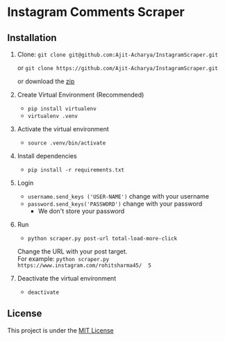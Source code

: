 # Instagram Comments Scraper


## Installation
1. Clone:
   `git clone git@github.com:Ajit-Acharya/InstagramScraper.git`

    or `git clone https://github.com/Ajit-Acharya/InstagramScraper.git`
    
    or download the [zip](https://github.com/Ajit-Acharya/InstagramScraper/archive/master.zip)
   
3. Create Virtual Environment (Recommended)<br/> 
    - `pip install virtualenv`
    - `virtualenv .venv`  
    
4. Activate the virtual environment
    - `source .venv/bin/activate`

5. Install dependencies
    - `pip install -r requirements.txt`

6. Login
    - `username.send_keys ('USER-NAME')` change with your username
    - `password.send_keys('PASSWORD')` change with your password
       - We don't store your password

7. Run 
    - `python scraper.py post-url total-load-more-click`
   
    Change the URL with your post target. <br/>
    For example: `python scraper.py https://www.instagram.com/rohitsharma45/  5` 
 
8. Deactivate the virtual environment
    - `deactivate`

## License
This project is under the [MIT License](https://github.com/Ajit-Acharya/InstagramScraper/blob/main/LICENSE.md)
